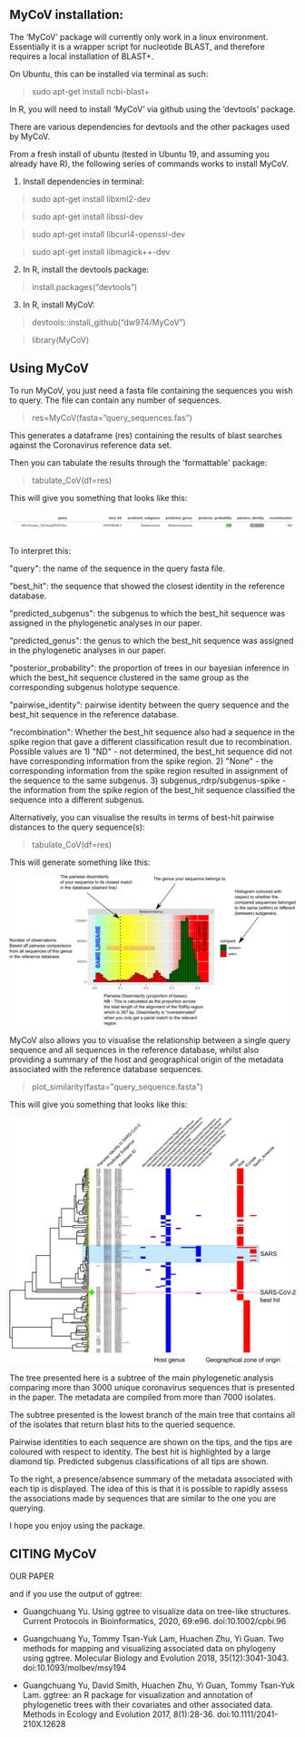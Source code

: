 ## MyCoV installation:

The ‘MyCoV’ package will currently only work in a linux environment.
Essentially it is a wrapper script for nucleotide BLAST, and therefore requires a local installation of BLAST+.

On Ubuntu, this can be installed via terminal as such:

>  sudo apt-get install ncbi-blast+


In R, you will need to install ‘MyCoV’ via github using the ‘devtools’ package.

There are various dependencies for devtools and the other packages used by MyCoV.

From a fresh install of ubuntu (tested in Ubuntu 19, and assuming you already have R), the following series of commands works to install MyCoV.


1) Install dependencies in terminal:

>sudo apt-get install libxml2-dev

>sudo apt-get install libssl-dev

>sudo apt-get install libcurl4-openssl-dev

>sudo apt-get install libmagick++-dev

 
2) In R, install the devtools package:

>install.packages(“devtools”)

 
3) In R, install MyCoV:

>devtools::install_github(“dw974/MyCoV”)

>library(MyCoV)


## Using MyCoV

To run MyCoV, you just need a fasta file containing the sequences you wish to query.
The file can contain any number of sequences.

>res=MyCoV(fasta=”query_sequences.fas”)

This generates a dataframe (res) containing the results of blast searches against the Coronavirus reference data set.

Then you can tabulate the results through the 'formattable' package:

>tabulate_CoV(df=res)

This will give you something that looks like this:

![Tabular representation of MyCoV results.](vignettes/table.png)

To interpret this:

"query": the name of the sequence in the query fasta file.

"best_hit": the sequence that showed the closest identity in the reference database.

"predicted_subgenus": the subgenus to which the best_hit sequence was assigned in the phylogenetic analyses in our paper.

"predicted_genus": the genus to which the best_hit sequence was assigned in the phylogenetic analyses in our paper.

"posterior_probability": the proportion of trees in our bayesian inference in which the best_hit sequence clustered in the same group as the corresponding subgenus holotype sequence.

"pairwise_identity": pairwise identity between the query sequence and the best_hit sequence in the reference database.

"recombination": Whether the best_hit sequence also had a sequence in the spike region that gave a different classification result due to recombination. Possible values are 1) "ND" - not determined, the best_hit sequence did not have corresponding information from the spike region. 2) "None" - the corresponding information from the spike region resulted in assignment of the sequence to the same subgenus. 3) subgenus_rdrp/subgenus-spike - the information from the spike region of the best_hit sequence classified the sequence into a different subgenus.


Alternatively, you can visualise the results in terms of best-hit pairwise distances to the query sequence(s):

>tabulate_CoV(df=res)

This will generate something like this:


![Graphical representation of MyCoV results.](vignettes/hist.png)


MyCoV also allows you to visualise the relationship between a single query sequence and all sequences in the reference database, whilst also providing a summary of the host and geographical origin of the metadata associated with the reference database sequences.

>plot_similarity(fasta="query_sequence.fasta")


This will give you something that looks like this:


![Tabular representation of MyCoV results.](vignettes/tree.png)


The tree presented here is a subtree of the main phylogenetic analysis comparing more than 3000 unique coronavirus sequences that is presented in the paper. The metadata are compiled from more than 7000 isolates.

The subtree presented is the lowest branch of the main tree that contains all of the isolates that return blast hits to the queried sequence.

Pairwise identities to each sequence are shown on the tips, and the tips are coloured with respect to identity. The best hit is highlighted by a large diamond tip. Predicted subgenus classifications of all tips are shown.

To the right, a presence/absence summary of the metadata associated with each tip is displayed. The idea of this is that it is possible to rapidly assess the associations made by sequences that are similar to the one you are querying.

I hope you enjoy using the package.

## CITING MyCoV

OUR PAPER

and if you use the output of ggtree:

- Guangchuang Yu. Using ggtree to visualize data on tree-like structures. Current Protocols in Bioinformatics, 2020, 69:e96. doi:10.1002/cpbi.96

- Guangchuang Yu, Tommy Tsan-Yuk Lam, Huachen Zhu, Yi Guan. Two methods for mapping and visualizing associated data on phylogeny using ggtree. Molecular Biology and Evolution 2018, 35(12):3041-3043. doi:10.1093/molbev/msy194

- Guangchuang Yu, David Smith, Huachen Zhu, Yi Guan, Tommy Tsan-Yuk Lam. ggtree: an R package for visualization and annotation of phylogenetic trees with their covariates and other associated data. Methods in Ecology and Evolution 2017, 8(1):28-36. doi:10.1111/2041-210X.12628
